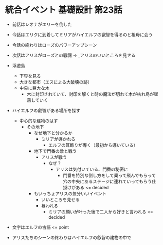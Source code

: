 # 統合イベント 基礎設計 第23話

- 前話はレオナがエリーを倒した
- 今話はエリクに到着してミリアがハイエルフの叡智を得るのと祖母に会う
- 今話の終わりはローズのパワーアップシーン
- 次話はアリスがローズとの戦闘 => _アリスのいいところを見せる

- 浮遊島
  - 下界を見る
  - 大きな都市（エスによる大破壊の跡）
  - 中央に巨大な木
    - 木に封印されていて、封印を解くと時の魔法が切れて木が枯れ島が墜落していく
- ハイエルフの叡智がある場所を探す
  - 中心的な建物のはず
    - その地下
      - なぜ地下と分かるか
        - ミリアが導かれる
          - エルフの耳飾りが導く（最初から導いている）
      - 地下で門番の敵と戦う
        - アリスが戦う
          - なぜ？
            - アリスは気付いている、門番の秘密に
              - 門番を特別な倒し方をして乗って飛んでもらって穴の中央にあるステージに連れていってもらう仕掛けがある <= decided
      - もいっちょアリスの気分いいイベント
        - いいところを見せる
        - 慕われる
          - ミリアの願いが叶った後で二人から好きと言われる <= decided
- 文字はエルフの古語 <= point
- アリスたちのシーンの終わりはハイエルフの叡智の建物の中で
